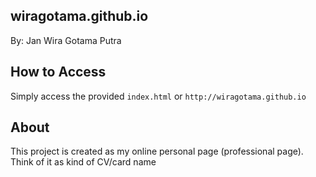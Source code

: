 ## wiragotama.github.io

By: Jan Wira Gotama Putra

## How to Access

Simply access the provided ```index.html``` or ```http://wiragotama.github.io```

## About

This project is created as my online personal page (professional page). Think of it as kind of CV/card name
